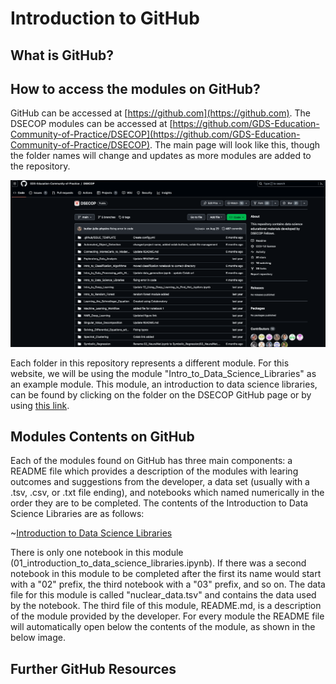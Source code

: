 # Introduction to GitHub

## What is GitHub?

## How to access the modules on GitHub?

GitHub can be accessed at [https://github.com](https://github.com). The DSECOP modules can be accessed at [https://github.com/GDS-Education-Community-of-Practice/DSECOP](https://github.com/GDS-Education-Community-of-Practice/DSECOP). The main page will look like this, though the folder names will change and updates as more modules are added to the repository.

![GitHub DSECOP Homepage](https://github.com/butler-julie/TheProfessorsModule/blob/main/GitHub_DSECOP.png?raw=true)

Each folder in this repository represents a different module. For this website, we will be using the module "Intro_to_Data_Science_Libraries" as an example module. This module, an introduction to data science libraries, can be found by clicking on the folder on the DSECOP GitHub page or by using [this link](https://github.com/GDS-Education-Community-of-Practice/DSECOP/tree/main/Intro_to_Data_Science_Libraries).

## Modules Contents on GitHub
Each of the modules found on GitHub has three main components: a README file which provides a description of the modules with learing outcomes and suggestions from the developer, a data set (usually with a .tsv, .csv, or .txt file ending), and notebooks which named numerically in the order they are to be completed. The contents of the Introduction to Data Science Libraries are as follows:

~[Introduction to Data Science Libraries](https://github.com/butler-julie/TheProfessorsModule/blob/main/IntroDataScienceLibraries.png?raw=true)

There is only one notebook in this module (01_introduction_to_data_science_libraries.ipynb). If there was a second notebook in this module to be completed after the first its name would start with a "02" prefix, the third notebook with a "03" prefix, and so on. The data file for this module is called "nuclear_data.tsv" and contains the data used by the notebook. The third file of this module, README.md, is a description of the module provided by the developer. For every module the README file will automatically open below the contents of the module, as shown in the below image.

## Further GitHub Resources